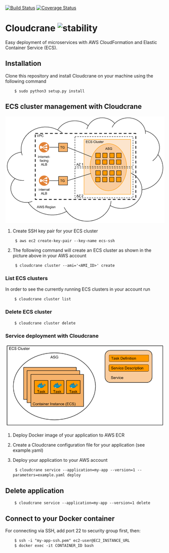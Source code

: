 [![Build Status](https://travis-ci.org/ehartung/cloudcrane.svg?branch=master)](https://travis-ci.org/ehartung/cloudcrane?branch=master)
[![Coverage Status](https://codecov.io/github/ehartung/cloudcrane/coverage.svg?branch=master)](https://codecov.io/github/ehartung/cloudcrane?branch=master)

# Cloudcrane ![stability](https://img.shields.io/badge/stability-experimental-orange.svg?style=flat-square)
Easy deployment of microservices with AWS CloudFormation and Elastic Container Service (ECS).

## Installation
Clone this repository and install Cloudcrane on your machine using the following command

        $ sudo python3 setup.py install

## ECS cluster management with Cloudcrane
![Cloudcrane ECS cluster setup](cloudcrane-cluster.png)

1. Create SSH key pair for your ECS cluster
 
        $ aws ec2 create-key-pair --key-name ecs-ssh
 
2. The following command will create an ECS cluster as shown in the picture above in your AWS account

        $ cloudcrane cluster --ami='<AMI_ID>' create
        
### List ECS clusters
In order to see the currently running ECS clusters in your account run

        $ cloudcrane cluster list

### Delete ECS cluster

        $ cloudcrane cluster delete


### Service deployment with Cloudcrane
![Cloudcrane ECS service setup](cloudcrane-service.png)

1. Deploy Docker image of your application to AWS ECR
2. Create a Cloudcrane configuration file for your application (see example.yaml)
3. Deploy your application to your AWS account

        $ cloudcrane service --application=my-app --version=1 --parameters=example.yaml deploy
        
## Delete application

        $ cloudcrane service --application=my-app --version=1 delete        
        
## Connect to your Docker container
For connecting via SSH, add port 22 to security group first, then:

        $ ssh -i "my-app-ssh.pem" ec2-user@EC2_INSTANCE_URL
        $ docker exec -it CONTAINER_ID bash
